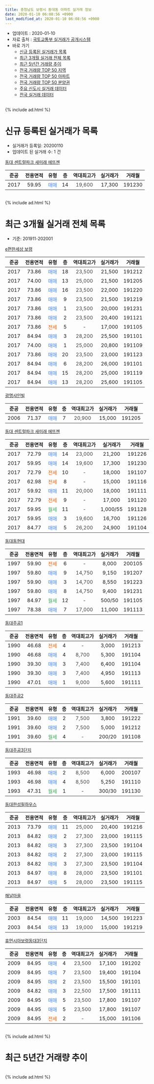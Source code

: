 ```yaml
---
title: 충청남도 보령시 동대동 아파트 실거래 정보
date: 2020-01-10 06:08:56 +0900
last_modified_at: 2020-01-10 06:08:56 +0900
---
```


* 업데이트 : 2020-01-10
* 자료 출처 : [국토교통부 실거래가 공개시스템](http://rt.molit.go.kr)
* 바로 가기
    * [신규 등록된 실거래가 목록](#신규-등록된-실거래가-목록)
    * [최근 3개월 실거래 전체 목록](#최근-3개월-실거래-전체-목록)
    * [최근 5년간 거래량 추이](#최근-5년간-거래량-추이)
    * [전국 거래량 TOP 50 지역](https://inasie.github.io/apt-trade-info/최근-3개월-전국에서-가장-거래가-많이-발생한-지역)
    * [전국 거래량 TOP 50 아파트](https://inasie.github.io/apt-trade-info/최근-3개월-전국에서-가장-거래가-많이-발생한-아파트)
    * [전국 거래량 TOP 50 분양권](https://inasie.github.io/apt-trade-info/최근-3개월-전국에서-가장-거래가-많이-발생한-분양권)
    * [주요 신도시 실거래 데이터](https://inasie.github.io/apt-trade-info/주요-신도시)
    * [전국 실거래 데이터](https://inasie.github.io/apt-trade-info/전국)
<br>
{% include ad.html %}
<br>

# 신규 등록된 실거래가 목록
* 실거래가 등록일: 20200110
* 업데이트 된 실거래 수: 1 건


[동대 센트럴파크 새미래 에뜨젠](https://search.naver.com/search.naver?query=%EC%B6%A9%EC%B2%AD%EB%82%A8%EB%8F%84+%EB%B3%B4%EB%A0%B9%EC%8B%9C+%EB%8F%99%EB%8C%80%EB%8F%99+%EB%8F%99%EB%8C%80+%EC%84%BC%ED%8A%B8%EB%9F%B4%ED%8C%8C%ED%81%AC+%EC%83%88%EB%AF%B8%EB%9E%98+%EC%97%90%EB%9C%A8%EC%A0%A0)

|준공|전용면적|유형|층|역대최고가|실거래가|거래월|
|:---:|:---:|:---:|:---:|:---:|:---:|:---:|
|2017|59.95|<span style="color:#4285f3">매매</span>|14|<span style="color:#444444">19,600</span>|17,300|191230|


<br>
{% include ad.html %}
<br>

# 최근 3개월 실거래 전체 목록
* 기준: 201911-202001


[e편한세상 보령](https://search.naver.com/search.naver?query=%EC%B6%A9%EC%B2%AD%EB%82%A8%EB%8F%84+%EB%B3%B4%EB%A0%B9%EC%8B%9C+%EB%8F%99%EB%8C%80%EB%8F%99+e%ED%8E%B8%ED%95%9C%EC%84%B8%EC%83%81+%EB%B3%B4%EB%A0%B9)

|준공|전용면적|유형|층|역대최고가|실거래가|거래월|
|:---:|:---:|:---:|:---:|:---:|:---:|:---:|
|2017|73.86|<span style="color:#4285f3">매매</span>|18|<span style="color:#444444">23,500</span>|21,500|191212|
|2017|74.00|<span style="color:#4285f3">매매</span>|13|<span style="color:#444444">25,000</span>|21,500|191205|
|2017|73.86|<span style="color:#4285f3">매매</span>|16|<span style="color:#444444">23,500</span>|22,000|191220|
|2017|73.86|<span style="color:#4285f3">매매</span>|9|<span style="color:#444444">23,500</span>|21,500|191219|
|2017|73.86|<span style="color:#4285f3">매매</span>|1|<span style="color:#444444">23,500</span>|20,000|191231|
|2017|73.86|<span style="color:#4285f3">매매</span>|2|<span style="color:#444444">23,500</span>|20,400|191121|
|2017|73.86|<span style="color:#ff5a00">전세</span>|5|<span style="color:#444444">-</span>|17,000|191105|
|2017|84.94|<span style="color:#4285f3">매매</span>|3|<span style="color:#444444">28,200</span>|25,500|191101|
|2017|74.00|<span style="color:#4285f3">매매</span>|1|<span style="color:#444444">25,000</span>|20,800|191109|
|2017|73.86|<span style="color:#4285f3">매매</span>|20|<span style="color:#444444">23,500</span>|23,000|191123|
|2017|84.94|<span style="color:#4285f3">매매</span>|6|<span style="color:#444444">28,200</span>|26,000|191101|
|2017|84.94|<span style="color:#4285f3">매매</span>|15|<span style="color:#444444">28,200</span>|25,000|191119|
|2017|84.94|<span style="color:#4285f3">매매</span>|13|<span style="color:#444444">28,200</span>|25,600|191105|

[광명샤인빌](https://search.naver.com/search.naver?query=%EC%B6%A9%EC%B2%AD%EB%82%A8%EB%8F%84+%EB%B3%B4%EB%A0%B9%EC%8B%9C+%EB%8F%99%EB%8C%80%EB%8F%99+%EA%B4%91%EB%AA%85%EC%83%A4%EC%9D%B8%EB%B9%8C)

|준공|전용면적|유형|층|역대최고가|실거래가|거래월|
|:---:|:---:|:---:|:---:|:---:|:---:|:---:|
|2006|71.37|<span style="color:#4285f3">매매</span>|7|<span style="color:#444444">20,900</span>|15,000|191205|

[동대 센트럴파크 새미래 에뜨젠](https://search.naver.com/search.naver?query=%EC%B6%A9%EC%B2%AD%EB%82%A8%EB%8F%84+%EB%B3%B4%EB%A0%B9%EC%8B%9C+%EB%8F%99%EB%8C%80%EB%8F%99+%EB%8F%99%EB%8C%80+%EC%84%BC%ED%8A%B8%EB%9F%B4%ED%8C%8C%ED%81%AC+%EC%83%88%EB%AF%B8%EB%9E%98+%EC%97%90%EB%9C%A8%EC%A0%A0)

|준공|전용면적|유형|층|역대최고가|실거래가|거래월|
|:---:|:---:|:---:|:---:|:---:|:---:|:---:|
|2017|72.79|<span style="color:#4285f3">매매</span>|14|<span style="color:#444444">23,000</span>|21,200|191226|
|2017|59.95|<span style="color:#4285f3">매매</span>|14|<span style="color:#444444">19,600</span>|17,300|191230|
|2017|72.79|<span style="color:#ff5a00">전세</span>|10|<span style="color:#444444">-</span>|18,000|191107|
|2017|62.98|<span style="color:#ff5a00">전세</span>|8|<span style="color:#444444">-</span>|15,000|191116|
|2017|59.92|<span style="color:#4285f3">매매</span>|11|<span style="color:#444444">20,000</span>|18,000|191111|
|2017|72.79|<span style="color:#ff5a00">전세</span>|9|<span style="color:#444444">-</span>|17,000|191120|
|2017|59.95|<span style="color:#34a853">월세</span>|11|<span style="color:#444444">-</span>|1,000/55|191128|
|2017|59.95|<span style="color:#4285f3">매매</span>|3|<span style="color:#444444">19,600</span>|16,700|191126|
|2017|84.77|<span style="color:#4285f3">매매</span>|5|<span style="color:#444444">26,200</span>|24,900|191104|

[동대동현대](https://search.naver.com/search.naver?query=%EC%B6%A9%EC%B2%AD%EB%82%A8%EB%8F%84+%EB%B3%B4%EB%A0%B9%EC%8B%9C+%EB%8F%99%EB%8C%80%EB%8F%99+%EB%8F%99%EB%8C%80%EB%8F%99%ED%98%84%EB%8C%80)

|준공|전용면적|유형|층|역대최고가|실거래가|거래월|
|:---:|:---:|:---:|:---:|:---:|:---:|:---:|
|1997|59.90|<span style="color:#ff5a00">전세</span>|6|<span style="color:#444444">-</span>|8,000|200105|
|1997|59.80|<span style="color:#4285f3">매매</span>|9|<span style="color:#444444">14,750</span>|9,150|191207|
|1997|59.90|<span style="color:#4285f3">매매</span>|3|<span style="color:#444444">14,700</span>|8,550|191223|
|1997|59.80|<span style="color:#4285f3">매매</span>|8|<span style="color:#444444">14,750</span>|9,400|191231|
|1997|84.97|<span style="color:#34a853">월세</span>|12|<span style="color:#444444">-</span>|500/50|191105|
|1997|78.38|<span style="color:#4285f3">매매</span>|7|<span style="color:#444444">17,000</span>|11,000|191113|

[동대주공1](https://search.naver.com/search.naver?query=%EC%B6%A9%EC%B2%AD%EB%82%A8%EB%8F%84+%EB%B3%B4%EB%A0%B9%EC%8B%9C+%EB%8F%99%EB%8C%80%EB%8F%99+%EB%8F%99%EB%8C%80%EC%A3%BC%EA%B3%B51)

|준공|전용면적|유형|층|역대최고가|실거래가|거래월|
|:---:|:---:|:---:|:---:|:---:|:---:|:---:|
|1990|46.68|<span style="color:#ff5a00">전세</span>|4|<span style="color:#444444">-</span>|3,000|191213|
|1990|46.68|<span style="color:#4285f3">매매</span>|4|<span style="color:#444444">8,700</span>|5,300|191104|
|1990|39.30|<span style="color:#4285f3">매매</span>|3|<span style="color:#444444">7,400</span>|6,400|191104|
|1990|39.30|<span style="color:#4285f3">매매</span>|3|<span style="color:#444444">7,400</span>|4,950|191113|
|1990|47.01|<span style="color:#4285f3">매매</span>|1|<span style="color:#444444">9,000</span>|5,600|191111|

[동대주공2](https://search.naver.com/search.naver?query=%EC%B6%A9%EC%B2%AD%EB%82%A8%EB%8F%84+%EB%B3%B4%EB%A0%B9%EC%8B%9C+%EB%8F%99%EB%8C%80%EB%8F%99+%EB%8F%99%EB%8C%80%EC%A3%BC%EA%B3%B52)

|준공|전용면적|유형|층|역대최고가|실거래가|거래월|
|:---:|:---:|:---:|:---:|:---:|:---:|:---:|
|1991|39.60|<span style="color:#4285f3">매매</span>|2|<span style="color:#444444">7,500</span>|3,800|191222|
|1991|39.60|<span style="color:#4285f3">매매</span>|2|<span style="color:#444444">7,500</span>|5,000|191212|
|1991|39.60|<span style="color:#34a853">월세</span>|4|<span style="color:#444444">-</span>|200/20|191108|

[동대주공3단지](https://search.naver.com/search.naver?query=%EC%B6%A9%EC%B2%AD%EB%82%A8%EB%8F%84+%EB%B3%B4%EB%A0%B9%EC%8B%9C+%EB%8F%99%EB%8C%80%EB%8F%99+%EB%8F%99%EB%8C%80%EC%A3%BC%EA%B3%B53%EB%8B%A8%EC%A7%80)

|준공|전용면적|유형|층|역대최고가|실거래가|거래월|
|:---:|:---:|:---:|:---:|:---:|:---:|:---:|
|1993|46.98|<span style="color:#4285f3">매매</span>|2|<span style="color:#444444">8,500</span>|6,000|200107|
|1993|46.98|<span style="color:#4285f3">매매</span>|4|<span style="color:#444444">8,500</span>|5,250|191110|
|1993|47.31|<span style="color:#34a853">월세</span>|1|<span style="color:#444444">-</span>|300/30|191130|

[동대한성필하우스](https://search.naver.com/search.naver?query=%EC%B6%A9%EC%B2%AD%EB%82%A8%EB%8F%84+%EB%B3%B4%EB%A0%B9%EC%8B%9C+%EB%8F%99%EB%8C%80%EB%8F%99+%EB%8F%99%EB%8C%80%ED%95%9C%EC%84%B1%ED%95%84%ED%95%98%EC%9A%B0%EC%8A%A4)

|준공|전용면적|유형|층|역대최고가|실거래가|거래월|
|:---:|:---:|:---:|:---:|:---:|:---:|:---:|
|2013|73.79|<span style="color:#4285f3">매매</span>|11|<span style="color:#444444">25,000</span>|20,400|191216|
|2013|84.82|<span style="color:#4285f3">매매</span>|2|<span style="color:#444444">27,300</span>|23,000|191115|
|2013|84.82|<span style="color:#4285f3">매매</span>|3|<span style="color:#444444">27,300</span>|23,500|191104|
|2013|84.82|<span style="color:#4285f3">매매</span>|2|<span style="color:#444444">27,300</span>|23,000|191115|
|2013|84.82|<span style="color:#4285f3">매매</span>|3|<span style="color:#444444">27,300</span>|23,500|191104|
|2013|84.97|<span style="color:#4285f3">매매</span>|8|<span style="color:#444444">28,000</span>|23,500|191101|
|2013|84.97|<span style="color:#4285f3">매매</span>|5|<span style="color:#444444">28,000</span>|23,500|191115|


<script async src="//pagead2.googlesyndication.com/pagead/js/adsbygoogle.js"></script>
<!-- 기본 -->
<ins class="adsbygoogle"
     style="display:block"
     data-ad-client="ca-pub-2446590836940007"
     data-ad-slot="1659523306"
     data-ad-format="auto"
     data-full-width-responsive="true"></ins>
<script>
(adsbygoogle = window.adsbygoogle || []).push({});
</script>


[해날마을](https://search.naver.com/search.naver?query=%EC%B6%A9%EC%B2%AD%EB%82%A8%EB%8F%84+%EB%B3%B4%EB%A0%B9%EC%8B%9C+%EB%8F%99%EB%8C%80%EB%8F%99+%ED%95%B4%EB%82%A0%EB%A7%88%EC%9D%84)

|준공|전용면적|유형|층|역대최고가|실거래가|거래월|
|:---:|:---:|:---:|:---:|:---:|:---:|:---:|
|2003|84.54|<span style="color:#4285f3">매매</span>|11|<span style="color:#444444">19,000</span>|14,500|191223|
|2003|84.54|<span style="color:#4285f3">매매</span>|13|<span style="color:#444444">19,000</span>|15,000|191219|

[휴먼시아보령동대3단지](https://search.naver.com/search.naver?query=%EC%B6%A9%EC%B2%AD%EB%82%A8%EB%8F%84+%EB%B3%B4%EB%A0%B9%EC%8B%9C+%EB%8F%99%EB%8C%80%EB%8F%99+%ED%9C%B4%EB%A8%BC%EC%8B%9C%EC%95%84%EB%B3%B4%EB%A0%B9%EB%8F%99%EB%8C%803%EB%8B%A8%EC%A7%80)

|준공|전용면적|유형|층|역대최고가|실거래가|거래월|
|:---:|:---:|:---:|:---:|:---:|:---:|:---:|
|2009|84.95|<span style="color:#4285f3">매매</span>|4|<span style="color:#444444">23,500</span>|17,100|191202|
|2009|84.95|<span style="color:#4285f3">매매</span>|7|<span style="color:#444444">23,500</span>|19,400|191104|
|2009|84.95|<span style="color:#4285f3">매매</span>|2|<span style="color:#444444">23,500</span>|15,500|191101|
|2009|84.82|<span style="color:#4285f3">매매</span>|3|<span style="color:#444444">22,500</span>|17,500|191111|
|2009|84.95|<span style="color:#4285f3">매매</span>|5|<span style="color:#444444">23,500</span>|17,800|191107|
|2009|84.95|<span style="color:#4285f3">매매</span>|5|<span style="color:#444444">23,500</span>|17,800|191107|
|2009|84.95|<span style="color:#ff5a00">전세</span>|2|<span style="color:#444444">-</span>|15,000|191106|


<br>
{% include ad.html %}
<br>

# 최근 5년간 거래량 추이


<div style="width:100%;">
    <canvas id="deal_progress" height="200"></canvas>
</div>

<script>
new Chart(document.getElementById("deal_progress"), {
    type: 'line',
    data: {
        labels: ['201501','201502','201503','201504','201505','201506','201507','201508','201509','201510','201511','201512','201601','201602','201603','201604','201605','201606','201607','201608','201609','201610','201611','201612','201701','201702','201703','201704','201705','201706','201707','201708','201709','201710','201711','201712','201801','201802','201803','201804','201805','201806','201807','201808','201809','201810','201811','201812','201901','201902','201903','201904','201905','201906','201907','201908','201909','201910','201911','201912','202001'],
        datasets: [{
            label: '매매',
            pointRadius: 1,
            data: [23, 9, 16, 18, 13, 19, 17, 11, 13, 13, 15, 11, 8, 12, 11, 9, 14, 7, 5, 6, 7, 20, 8, 11, 9, 8, 9, 12, 21, 11, 13, 13, 14, 8, 15, 16, 12, 21, 13, 13, 10, 10, 11, 12, 12, 17, 9, 10, 9, 9, 12, 19, 10, 9, 12, 19, 11, 27, 27, 17, 1],
            borderColor: "rgba(255, 201, 14, 1)",
            backgroundColor: "rgba(255, 201, 14, 0.5)",
            fill: false,
            lineTension: 0
        },{
            label: '전월세',
            pointRadius: 1,
            data: [8, 11, 5, 10, 23, 13, 6, 7, 6, 3, 3, 8, 8, 10, 4, 2, 4, 6, 5, 3, 4, 4, 4, 4, 3, 5, 3, 2, 21, 12, 17, 13, 10, 11, 19, 10, 8, 5, 8, 10, 5, 7, 10, 3, 1, 8, 5, 7, 4, 5, 3, 5, 15, 14, 8, 9, 8, 5, 9, 1, 1],
            borderColor: "rgba(0, 141, 185, 1)",
            backgroundColor: "rgba(0, 141, 185, 0.5)",
            fill: false,
            lineTension: 0
        }
        ]
    },
    options: {
        responsive: true,
        title: {
            display: false
        },
        tooltips: {
            mode: 'index',
            intersect: false
        },
        hover: {
            mode: 'nearest',
            intersect: true
        },
        scales: {
            xAxes: [{
                display: true,
                scaleLabel: {
                    display: true,
                    labelString: '년/월'
                }
            }],
            yAxes: [{
                display: true,
                ticks: {
                    suggestedMin: 0,
                },
                scaleLabel: {
                    display: true,
                    labelString: '실거래 수'
                }
            }]
        }
    }
});

</script>


<br>
{% include ad.html %}
<br>

